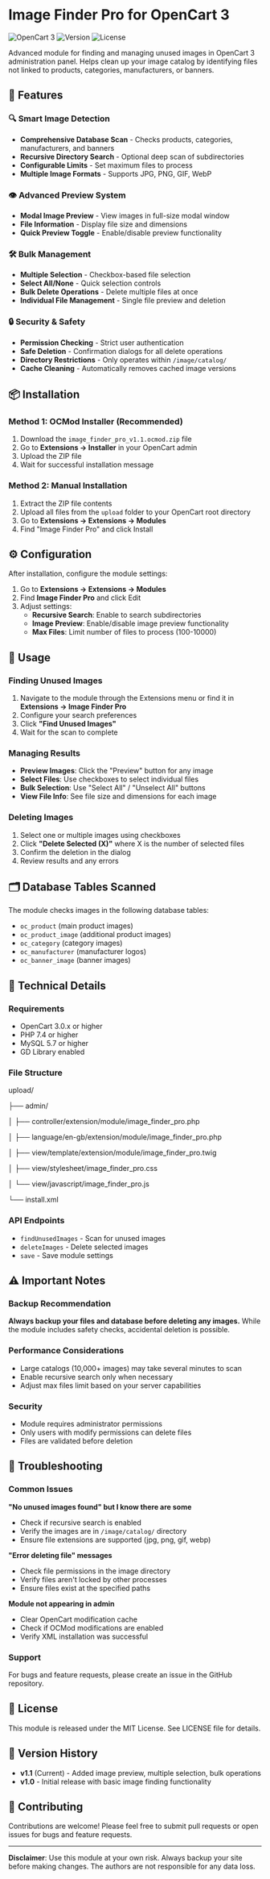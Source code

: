 # Image Finder Pro for OpenCart 3

![OpenCart 3](https://img.shields.io/badge/OpenCart-3.x-blue.svg)
![Version](https://img.shields.io/badge/Version-1.1-green.svg)
![License](https://img.shields.io/badge/License-OSL--3.0-lightgrey.svg)

Advanced module for finding and managing unused images in OpenCart 3 administration panel. Helps clean up your image catalog by identifying files not linked to products, categories, manufacturers, or banners.

## 🚀 Features

### 🔍 Smart Image Detection
- **Comprehensive Database Scan** - Checks products, categories, manufacturers, and banners
- **Recursive Directory Search** - Optional deep scan of subdirectories
- **Configurable Limits** - Set maximum files to process
- **Multiple Image Formats** - Supports JPG, PNG, GIF, WebP

### 👁️ Advanced Preview System
- **Modal Image Preview** - View images in full-size modal window
- **File Information** - Display file size and dimensions
- **Quick Preview Toggle** - Enable/disable preview functionality

### 🛠️ Bulk Management
- **Multiple Selection** - Checkbox-based file selection
- **Select All/None** - Quick selection controls
- **Bulk Delete Operations** - Delete multiple files at once
- **Individual File Management** - Single file preview and deletion

### 🔒 Security & Safety
- **Permission Checking** - Strict user authentication
- **Safe Deletion** - Confirmation dialogs for all delete operations
- **Directory Restrictions** - Only operates within `/image/catalog/`
- **Cache Cleaning** - Automatically removes cached image versions

## 📦 Installation

### Method 1: OCMod Installer (Recommended)
1. Download the `image_finder_pro_v1.1.ocmod.zip` file
2. Go to **Extensions → Installer** in your OpenCart admin
3. Upload the ZIP file
4. Wait for successful installation message

### Method 2: Manual Installation
1. Extract the ZIP file contents
2. Upload all files from the `upload` folder to your OpenCart root directory
3. Go to **Extensions → Extensions → Modules**
4. Find "Image Finder Pro" and click Install

## ⚙️ Configuration

After installation, configure the module settings:

1. Go to **Extensions → Extensions → Modules**
2. Find **Image Finder Pro** and click Edit
3. Adjust settings:
   - **Recursive Search**: Enable to search subdirectories
   - **Image Preview**: Enable/disable image preview functionality  
   - **Max Files**: Limit number of files to process (100-10000)

## 🎯 Usage

### Finding Unused Images
1. Navigate to the module through the Extensions menu or find it in **Extensions → Image Finder Pro**
2. Configure your search preferences
3. Click **"Find Unused Images"**
4. Wait for the scan to complete

### Managing Results
- **Preview Images**: Click the "Preview" button for any image
- **Select Files**: Use checkboxes to select individual files
- **Bulk Selection**: Use "Select All" / "Unselect All" buttons
- **View File Info**: See file size and dimensions for each image

### Deleting Images
1. Select one or multiple images using checkboxes
2. Click **"Delete Selected (X)"** where X is the number of selected files
3. Confirm the deletion in the dialog
4. Review results and any errors

## 🗂️ Database Tables Scanned

The module checks images in the following database tables:
- `oc_product` (main product images)
- `oc_product_image` (additional product images) 
- `oc_category` (category images)
- `oc_manufacturer` (manufacturer logos)
- `oc_banner_image` (banner images)

## 🔧 Technical Details

### Requirements
- OpenCart 3.0.x or higher
- PHP 7.4 or higher
- MySQL 5.7 or higher
- GD Library enabled

### File Structure
upload/

├── admin/

│ ├── controller/extension/module/image_finder_pro.php

│ ├── language/en-gb/extension/module/image_finder_pro.php

│ ├── view/template/extension/module/image_finder_pro.twig

│ ├── view/stylesheet/image_finder_pro.css

│ └── view/javascript/image_finder_pro.js

└── install.xml
### API Endpoints
- `findUnusedImages` - Scan for unused images
- `deleteImages` - Delete selected images  
- `save` - Save module settings

## ⚠️ Important Notes

### Backup Recommendation
**Always backup your files and database before deleting any images.** While the module includes safety checks, accidental deletion is possible.

### Performance Considerations
- Large catalogs (10,000+ images) may take several minutes to scan
- Enable recursive search only when necessary
- Adjust max files limit based on your server capabilities

### Security
- Module requires administrator permissions
- Only users with modify permissions can delete files
- Files are validated before deletion

## 🐛 Troubleshooting

### Common Issues

**"No unused images found" but I know there are some**
- Check if recursive search is enabled
- Verify the images are in `/image/catalog/` directory
- Ensure file extensions are supported (jpg, png, gif, webp)

**"Error deleting file" messages**
- Check file permissions in the image directory
- Verify files aren't locked by other processes
- Ensure files exist at the specified paths

**Module not appearing in admin**
- Clear OpenCart modification cache
- Check if OCMod modifications are enabled
- Verify XML installation was successful

### Support
For bugs and feature requests, please create an issue in the GitHub repository.

## 📄 License

This module is released under the MIT License. See LICENSE file for details.

## 🔄 Version History

- **v1.1** (Current) - Added image preview, multiple selection, bulk operations
- **v1.0** - Initial release with basic image finding functionality

## 🤝 Contributing

Contributions are welcome! Please feel free to submit pull requests or open issues for bugs and feature requests.

---

**Disclaimer**: Use this module at your own risk. Always backup your site before making changes. The authors are not responsible for any data loss.
